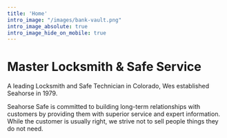 ```yaml
---
title: 'Home'
intro_image: "/images/bank-vault.png"
intro_image_absolute: true
intro_image_hide_on_mobile: true
---
```


# Master Locksmith & Safe Service

A leading Locksmith and Safe Technician in Colorado, Wes established Seahorse in 1979.

Seahorse Safe is committed to building long-term relationships with customers by providing them with superior service and expert information. While the customer is usually right, we strive not to sell people things they do not need.
